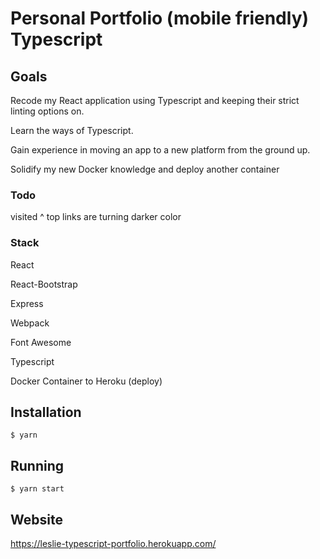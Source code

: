 # Personal Portfolio (mobile friendly) Typescript

## Goals

Recode my React application using Typescript and keeping their strict linting options on.

Learn the ways of Typescript.

Gain experience in moving an app to a new platform from the ground up.

Solidify my new Docker knowledge and deploy another container

### Todo

visited ^ top links are turning darker color

### Stack

React

React-Bootstrap

Express

Webpack

Font Awesome

Typescript

Docker Container to Heroku (deploy)

## Installation

```
$ yarn
```

## Running

```
$ yarn start
```

## Website

https://leslie-typescript-portfolio.herokuapp.com/
